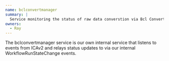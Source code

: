 ```yaml
---
name: bclconvertmanager
summary: |
  Service monitoring the status of raw data converstion via Bcl Convert.
owners:
  - Ray
---
```


The bclconvertmanager service is our own internal service that listens to events from ICAv2 and relays status updates to via our internal WorkflowRunStateChange events. 

<NodeGraph />

